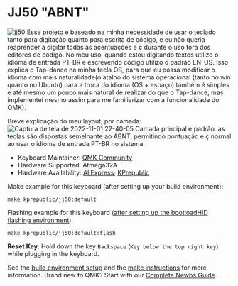 # JJ50 "ABNT"

![jj50](https://user-images.githubusercontent.com/74465757/197259615-6e01b139-9600-47b6-8d34-4fa16c3fe1ef.jpg)
Esse projeto é baseado na minha necessidade de usar o teclado tanto para digitação quanto para escrita de código, e eu não queria reaprender a digitar todas as acentuações e ç durante o uso fora dos editores de código. No meu uso, quando estou digitando textos utilizo o idioma de entrada PT-BR e escrevendo código utilizo o padrão EN-US. Isso explica o Tap-dance na minha tecla OS, para que eu possa modificar o idioma com mais naturalidade(o atalho do sistema operacional (tanto no win quanto no Ubuntu) para a troca do idioma (OS + espaço) também é simples e até mesmo um pouco mais natural de realizar do que o Tap-dance, mas implementei mesmo assim para me familiarizar com a funcionalidade do QMK).

Breve explicação do meu layout, por camada:
![Captura de tela de 2022-11-01 22-40-05](https://user-images.githubusercontent.com/74465757/199374616-3666dca6-7115-495c-8b21-ebe314ce4d2d.png)
Camada principal e padrão. as teclas são dispostas semelhante ao ABNT, permitindo pontuação e ç normal ao usar o idioma de entrada PT-BR no sistema.
     


* Keyboard Maintainer: [QMK Community](https://github.com/qmk)
* Hardware Supported: Atmega32A
* Hardware Availability: [AliExpress](https://www.aliexpress.com/item/jj50-v1-0-Custom-Mechanical-Keyboard-50-PCB-programmed-50-preonic-layouts-bface-firmware-with-rgb/32848915277.html); [KPrepublic](https://kprepublic.com/collections/jj50-50/products/jj50-50-custom-keyboard-pcb-similar-with-preonic)

Make example for this keyboard (after setting up your build environment):

    make kprepublic/jj50:default

Flashing example for this keyboard ([after setting up the bootloadHID flashing environment](https://docs.qmk.fm/#/flashing_bootloadhid))

    make kprepublic/jj50:default:flash

**Reset Key**: Hold down the key `Backspace` (`Key below the top right key`) while plugging in the keyboard.

See the [build environment 
setup](https://docs.qmk.fm/#/getting_started_build_tools) and the [make instructions](https://docs.qmk.fm/#/getting_started_make_guide) for more information. Brand new to QMK? Start with our [Complete Newbs Guide](https://docs.qmk.fm/#/newbs).
